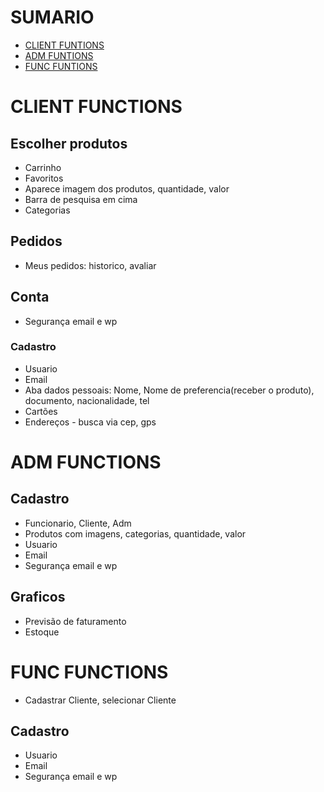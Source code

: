 
# SUMARIO
- [CLIENT FUNTIONS](#client-functions)
- [ADM FUNTIONS](#adm-functions)
- [FUNC FUNTIONS](#func-functions)
# CLIENT FUNCTIONS
## Escolher produtos
- Carrinho 
- Favoritos
- Aparece imagem dos produtos, quantidade, valor
- Barra de pesquisa em cima
- Categorias

## Pedidos
- Meus pedidos: historico, avaliar

## Conta
- Segurança email e wp

### Cadastro
- Usuario
- Email
- Aba dados pessoais: Nome, Nome de preferencia(receber o produto), documento, nacionalidade, tel
- Cartões
- Endereços - busca via cep, gps

# ADM FUNCTIONS
## Cadastro
- Funcionario, Cliente, Adm
- Produtos com imagens, categorias, quantidade, valor
- Usuario
- Email
- Segurança email e wp

## Graficos
- Previsão de faturamento
- Estoque


# FUNC FUNCTIONS
- Cadastrar Cliente, selecionar Cliente

## Cadastro
- Usuario
- Email
- Segurança email e wp 
